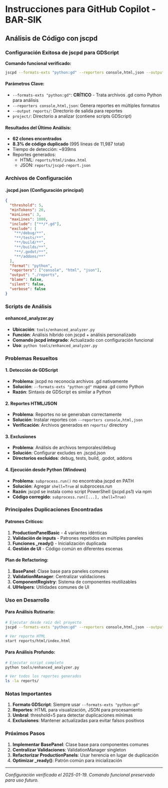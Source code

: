 # Instrucciones para GitHub Copilot - BAR-SIK

## Análisis de Código con jscpd

### Configuración Exitosa de jscpd para GDScript

**Comando funcional verificado:**
```bash
jscpd --formats-exts "python:gd" --reporters console,html,json --output reports/ project/
```

#### Parámetros Clave:
- `--formats-exts "python:gd"`: **CRÍTICO** - Trata archivos .gd como Python para análisis
- `--reporters console,html,json`: Genera reportes en múltiples formatos
- `--output reports/`: Directorio de salida para reportes
- `project/`: Directorio a analizar (contiene scripts GDScript)

#### Resultados del Último Análisis:
- **62 clones encontrados**
- **8.3% de código duplicado** (995 líneas de 11,987 total)
- Tiempo de detección: ~939ms
- Reportes generados:
  - HTML: `reports/html/index.html`
  - JSON: `reports/jscpd-report.json`

### Archivos de Configuración

#### .jscpd.json (Configuración principal)
```json
{
  "threshold": 5,
  "minTokens": 20,
  "minLines": 3,
  "maxLines": 1000,
  "include": ["**/*.gd"],
  "exclude": [
    "**/debug/**",
    "**/tests/**",
    "**/build/**",
    "**/builds/**",
    "**/.godot/**",
    "**/addons/**"
  ],
  "format": "python",
  "reporters": ["console", "html", "json"],
  "output": "./reports",
  "blame": false,
  "silent": false,
  "verbose": false
}
```

### Scripts de Análisis

#### enhanced_analyzer.py
- **Ubicación**: `tools/enhanced_analyzer.py`
- **Función**: Análisis híbrido con jscpd + análisis personalizado
- **Comando jscpd integrado**: Actualizado con configuración funcional
- **Uso**: `python tools/enhanced_analyzer.py`

### Problemas Resueltos

#### 1. Detección de GDScript
- **Problema**: jscpd no reconocía archivos .gd nativamente
- **Solución**: `--formats-exts "python:gd"` mapea .gd como Python
- **Razón**: Sintaxis de GDScript es similar a Python

#### 2. Reportes HTML/JSON
- **Problema**: Reportes no se generaban correctamente
- **Solución**: Instalar reportes con `--reporters console,html,json`
- **Verificación**: Archivos generados en `reports/` directory

#### 3. Exclusiones
- **Problema**: Análisis de archivos temporales/debug
- **Solución**: Configurar excludes en .jscpd.json
- **Directorios excluidos**: debug, tests, build, .godot, addons

#### 4. Ejecución desde Python (Windows)
- **Problema**: `subprocess.run()` no encontraba jscpd en PATH
- **Solución**: Agregar `shell=True` al subprocess.run
- **Razón**: jscpd se instala como script PowerShell (jscpd.ps1) via npm
- **Código corregido**: `subprocess.run([...], shell=True)`

### Principales Duplicaciones Encontradas

#### Patrones Críticos:
1. **ProductionPanelBasic** - 4 variantes idénticas
2. **Validación de inputs** - Patrones repetidos en múltiples paneles
3. **Funciones _ready()** - Inicialización duplicada
4. **Gestión de UI** - Código común en diferentes escenas

#### Plan de Refactoring:
1. **BasePanel**: Clase base para paneles comunes
2. **ValidationManager**: Centralizar validaciones
3. **ComponentRegistry**: Sistema de componentes reutilizables
4. **UIHelpers**: Utilidades comunes de UI

### Uso en Desarrollo

#### Para Análisis Rutinario:
```bash
# Ejecutar desde raíz del proyecto
jscpd --formats-exts "python:gd" --reporters console,html,json --output reports/ project/

# Ver reporte HTML
start reports/html/index.html
```

#### Para Análisis Profundo:
```bash
# Ejecutar script completo
python tools/enhanced_analyzer.py

# Ver todos los reportes generados
ls -la reports/
```

### Notas Importantes

1. **Formato GDScript**: Siempre usar `--formats-exts "python:gd"`
2. **Reportes**: HTML para visualización, JSON para procesamiento
3. **Umbral**: threshold=5 para detectar duplicaciones mínimas
4. **Exclusiones**: Mantener actualizadas para evitar falsos positivos

### Próximos Pasos

1. **Implementar BasePanel**: Clase base para componentes comunes
2. **Centralizar Validaciones**: ValidationManager singleton
3. **Refactorizar ProductionPanels**: Usar herencia en lugar de duplicación
4. **Optimizar _ready()**: Patrón común para inicialización

---

*Configuración verificada el 2025-01-19. Comando funcional preservado para uso futuro.*
